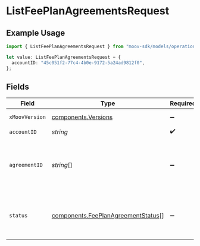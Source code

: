 # ListFeePlanAgreementsRequest

## Example Usage

```typescript
import { ListFeePlanAgreementsRequest } from "moov-sdk/models/operations";

let value: ListFeePlanAgreementsRequest = {
  accountID: "45c051f2-77c4-4b0e-9172-5a24ad9812f0",
};
```

## Fields

| Field                                                                                    | Type                                                                                     | Required                                                                                 | Description                                                                              |
| ---------------------------------------------------------------------------------------- | ---------------------------------------------------------------------------------------- | ---------------------------------------------------------------------------------------- | ---------------------------------------------------------------------------------------- |
| `xMoovVersion`                                                                           | [components.Versions](../../models/components/versions.md)                               | :heavy_minus_sign:                                                                       | Specify an API version.                                                                  |
| `accountID`                                                                              | *string*                                                                                 | :heavy_check_mark:                                                                       | N/A                                                                                      |
| `agreementID`                                                                            | *string*[]                                                                               | :heavy_minus_sign:                                                                       | A comma-separated list of agreement IDs to filter the results by.                        |
| `status`                                                                                 | [components.FeePlanAgreementStatus](../../models/components/feeplanagreementstatus.md)[] | :heavy_minus_sign:                                                                       | A comma-separated list of statuses to filter the results by.                             |
